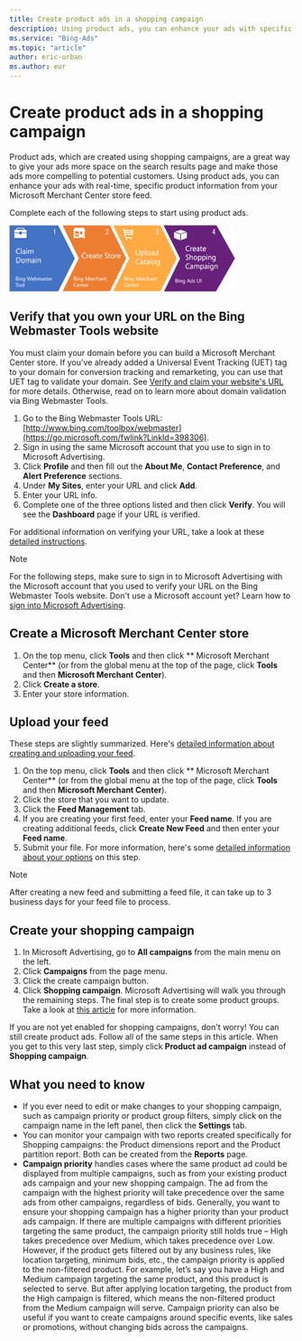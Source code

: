 ```yaml
---
title: Create product ads in a shopping campaign
description: Using product ads, you can enhance your ads with specific product information from your Microsoft Merchant Center store feed. Learn how to get product ads running in this article.
ms.service: "Bing-Ads"
ms.topic: "article"
author: eric-urban
ms.author: eur
---
```


# Create product ads in a shopping campaign

Product ads, which are created using shopping campaigns, are a great way to give your ads more space on the search results page and make those ads more compelling to potential customers. Using product ads, you can enhance your ads with real-time, specific product information from your Microsoft Merchant Center store feed.

Complete each of the following steps to start using product ads.

![Product ad steps](../images/BA_Conc_ProductAdsSteps_2.png)
## Verify that you own your URL on the Bing Webmaster Tools website
You must claim your domain before you can build a Microsoft Merchant Center store. If you've already added a Universal Event Tracking (UET) tag to your domain for conversion tracking and remarketing, you can use that UET tag to validate your domain. See [Verify and claim your website's URL](./hlp_BA_PROC_ClaimYourDomain.md) for more details. Otherwise, read on to learn more about domain validation via Bing Webmaster Tools.

1. Go to the Bing Webmaster Tools URL: [http://www.bing.com/toolbox/webmaster](https://go.microsoft.com/fwlink?LinkId=398306).
1. Sign in using the same Microsoft account that you use to sign in to Microsoft Advertising.
1. Click **Profile** and then fill out the **About Me**, **Contact Preference**, and **Alert Preference** sections.
1. Under **My Sites**, enter your URL and click **Add**.
1. Enter your URL info.
1. Complete one of the three options listed and then click **Verify**.             You will see the **Dashboard** page if your URL is verified.

For additional information on verifying your URL, take a look at these [detailed instructions](./hlp_BA_PROC_ClaimYourDomain.md).

> [!NOTE]
> For the following steps, make sure to sign in to Microsoft Advertising with the Microsoft account that you used to verify your URL on the Bing Webmaster Tools website. Don't use a Microsoft account yet? Learn how to [sign into Microsoft Advertising](./hlp_BA_PROC_UseWLIDv2.md).

## Create a Microsoft Merchant Center store
1. On the top menu, click **Tools** and then click ** Microsoft Merchant Center**  (or from the global menu at the top of the page, click **Tools** and then **Microsoft Merchant Center**).
1. Click **Create a store**.
1. Enter your store information.

## Upload your feed
These steps are slightly summarized. Here's [detailed information about creating and uploading your feed](./hlp_BA_CONC_BMCWhatIsCatalog.md).

1. On the top menu, click **Tools** and then click ** Microsoft Merchant Center**  (or from the global menu at the top of the page, click **Tools** and then **Microsoft Merchant Center**).
1. Click the store that you want to update.
1. Click the **Feed Management** tab.
1. If you are creating your first feed, enter your **Feed name**. If you are creating additional feeds, click **Create New Feed** and then enter your **Feed name**.
1. Submit your file. For more information, here's some [detailed information about your options](./hlp_BA_CONC_BMCWhatIsCatalog.md) on this step.

> [!NOTE]
> After creating a new feed and submitting a feed file, it can take up to 3 business days for your feed file to process.

## Create your shopping campaign
1. In Microsoft Advertising, go to **All campaigns** from the main menu on the left.
1. Click **Campaigns** from the page menu.
1. Click the create campaign button.
1. Click **Shopping campaign**. Microsoft Advertising will walk you through the remaining steps.
The final step is to create some product groups. Take a look at [this article](./hlp_BA_CONC_BSC_GetStarted.md) for more information.

If you are not yet enabled for shopping campaigns, don't worry! You can still create product ads. Follow all of the same steps in this article. When you get to this very last step, simply click **Product ad campaign** instead of **Shopping campaign**.

## What you need to know
- If you ever need to edit or make changes to your shopping campaign, such as campaign priority or product group filters, simply click on the campaign name in the left panel, then click the **Settings** tab.
- You can monitor your campaign with two reports created specifically for Shopping campaigns: the Product dimensions report and the Product partition report. Both can be created from the **Reports** page.
- **Campaign priority**  handles cases where the same product ad could be displayed from multiple campaigns, such as from your existing product ads campaign and your new shopping campaign. The ad from the campaign with the highest priority will take precedence over the same ads from other campaigns, regardless of bids. Generally, you want to ensure your shopping campaign has a higher priority than your product ads campaign. If there are multiple campaigns with different priorities targeting the same product, the campaign priority still holds true – High takes precedence over Medium, which takes precedence over Low. However, if the product gets filtered out by any business rules, like location targeting, minimum bids, etc., the campaign priority is applied to the non-filtered product. For example, let’s say you have a High and Medium campaign targeting the same product, and this product is selected to serve. But after applying location targeting, the product from the High campaign is filtered, which means the non-filtered product from the Medium campaign will serve.
Campaign priority can also be useful if you want to create campaigns around specific events, like sales or promotions, without changing bids across the campaigns.



